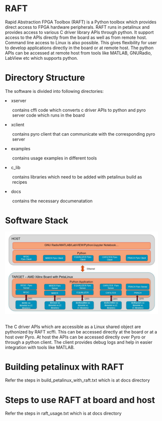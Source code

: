 <h1> RAFT </h1>
Rapid Abstraction FPGA Toolbox (RAFT) is a Python toolbox which provides direct access to FPGA hardware peripherals. RAFT runs in petalinux and provides access to various C driver library APIs through python. It support access to the APIs directly from the board as well as from remote host. Command line access to Linux is also possible. This gives flexibility for user to develop applications directly in the board or at remote host. The python APIs can be accessed at remote host from tools like MATLAB, GNURadio, LabView etc which supports python.
<h1> Directory Structure </h1>

The software is divided into following directories: <br />

<li>xserver
  <ul>
    <p>contains cffi code which converts c driver APIs to python and
    pyro server code which runs in the board </p>
  </ul>
</li>

<li>xclient
  <ul>
    <p>contains pyro client that can communicate with the corresponding pyro server</p>
  </ul>
</li>

<li>examples
  <ul>
    <p>contains usage examples in different tools</p>
  </ul>
</li>

<li>c_lib
  <ul>
    <p>contains libraries which need to be added with petalinux build as recipes</p>
  </ul>
</li>
<li>docs
  <ul>
    <p>contains the necessary documenatation </p>
  </ul>
</li>

<h1> Software Stack </h1>

<img src="./docs/images/raft_software_stack.svg">

<br>The C driver APIs which are accessible as a Linux shared object are pythonized by RAFT xcffi. This can be accessed directly at the board or at a host over Pyro. At host the APIs can be accessed directly over Pyro or through a python client. The client provides debug logs and help in easier integration with tools like MATLAB.</br>

<h1> Building petalinux with RAFT </h1>
Refer the steps in build_petalinux_with_raft.txt which is at docs directory

<h1> Steps to use RAFT at board and host </h1>
Refer the steps in raft_usage.txt which is at docs directory
